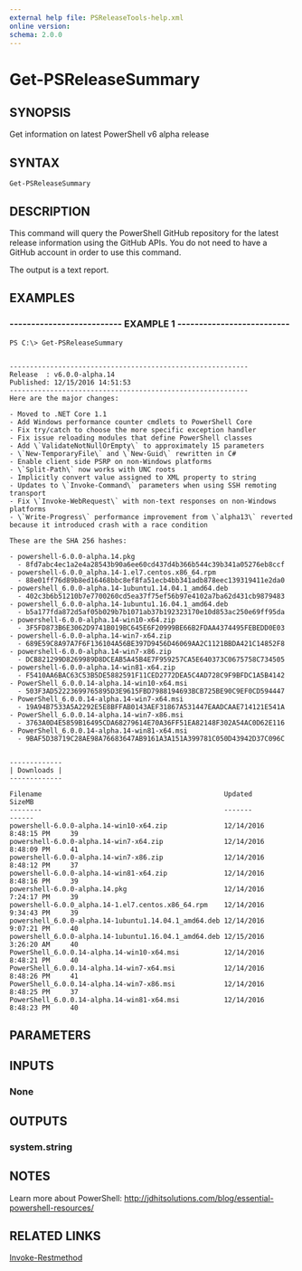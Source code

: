 ```yaml
---
external help file: PSReleaseTools-help.xml
online version: 
schema: 2.0.0
---
```


# Get-PSReleaseSummary

## SYNOPSIS
Get information on latest PowerShell v6 alpha release

## SYNTAX

```
Get-PSReleaseSummary
```

## DESCRIPTION
This command will query the PowerShell GitHub repository for the latest release information using the GitHub APIs. You do not need to have a GitHub account in order to use this command.

The output is a text report.
## EXAMPLES

### -------------------------- EXAMPLE 1 --------------------------
```
PS C:\> Get-PSReleaseSummary


-----------------------------------------------------------
Release  : v6.0.0-alpha.14
Published: 12/15/2016 14:51:53 
-----------------------------------------------------------
Here are the major changes:

- Moved to .NET Core 1.1
- Add Windows performance counter cmdlets to PowerShell Core
- Fix try/catch to choose the more specific exception handler
- Fix issue reloading modules that define PowerShell classes
- Add \`ValidateNotNullOrEmpty\` to approximately 15 parameters
- \`New-TemporaryFile\` and \`New-Guid\` rewritten in C#
- Enable client side PSRP on non-Windows platforms
- \`Split-Path\` now works with UNC roots
- Implicitly convert value assigned to XML property to string
- Updates to \`Invoke-Command\` parameters when using SSH remoting transport
- Fix \`Invoke-WebRequest\` with non-text responses on non-Windows platforms
- \`Write-Progress\` performance improvement from \`alpha13\` reverted because it introduced crash with a race condition

These are the SHA 256 hashes:

- powershell-6.0.0-alpha.14.pkg
  - 8fd7abc4ec1a2e4a28543b90a6ee60cd437d4b366b544c39b341a05276eb8ccf
- powershell-6.0.0_alpha.14-1.el7.centos.x86_64.rpm
  - 88e01ff76d89b8ed16468bbc8ef8fa51ecb4bb341adb878eec139319411e2da0
- powershell_6.0.0-alpha.14-1ubuntu1.14.04.1_amd64.deb
  - 402c3b6b51210b7e7700260cd5ea37f75ef56b97e4102a7ba62d431cb9879483
- powershell_6.0.0-alpha.14-1ubuntu1.16.04.1_amd64.deb
  - b5a177fda872d5af05b029b7b1071ab37b192323170e10d853ac250e69ff95da
- powershell-6.0.0-alpha.14-win10-x64.zip
  - 3F5FD873B6E3062D9741B019BC645E6F20999BE66B2FDAA4374495FEBEDD0E03
- powershell-6.0.0-alpha.14-win7-x64.zip
  - 689E59C8A97A7F6F136104A56BE397D9456D46069AA2C1121BBDA421C14852F8
- powershell-6.0.0-alpha.14-win7-x86.zip
  - DCB821299D8269989D8DCEAB5A45B4E7F959257CA5E640373C0675758C734505
- powershell-6.0.0-alpha.14-win81-x64.zip
  - F5410AA6BAC63C53B5DE5882591F11CED2772DEA5C4AD728C9F9BFDC1A5B4142
- PowerShell_6.0.0.14-alpha.14-win10-x64.msi
  - 503F3AD52223699765895D3E9615FBD7988194693BCB725BE90C9EF0CD594447
- PowerShell_6.0.0.14-alpha.14-win7-x64.msi
  - 19A94B7533A5A2292E5E8BFFAB0143AEF31867A531447EAADCAAE714121E541A
- PowerShell_6.0.0.14-alpha.14-win7-x86.msi
  - 3763A0D4E5859B16495CDA68279614E70A36FF51EA82148F302A54AC0D62E116
- PowerShell_6.0.0.14-alpha.14-win81-x64.msi
  - 9BAF5D38719C28AE98A76683647AB9161A3A151A399781C050D43942D37C096C


-------------
| Downloads |
-------------

Filename                                             Updated               SizeMB
--------                                             -------               ------
powershell-6.0.0-alpha.14-win10-x64.zip              12/14/2016 8:48:15 PM     39
powershell-6.0.0-alpha.14-win7-x64.zip               12/14/2016 8:48:09 PM     41
powershell-6.0.0-alpha.14-win7-x86.zip               12/14/2016 8:48:12 PM     37
powershell-6.0.0-alpha.14-win81-x64.zip              12/14/2016 8:48:16 PM     39
powershell-6.0.0-alpha.14.pkg                        12/14/2016 7:24:17 PM     39
powershell-6.0.0_alpha.14-1.el7.centos.x86_64.rpm    12/14/2016 9:34:43 PM     39
powershell_6.0.0-alpha.14-1ubuntu1.14.04.1_amd64.deb 12/14/2016 9:07:21 PM     40
powershell_6.0.0-alpha.14-1ubuntu1.16.04.1_amd64.deb 12/15/2016 3:26:20 AM     40
PowerShell_6.0.0.14-alpha.14-win10-x64.msi           12/14/2016 8:48:21 PM     40
PowerShell_6.0.0.14-alpha.14-win7-x64.msi            12/14/2016 8:48:26 PM     41
PowerShell_6.0.0.14-alpha.14-win7-x86.msi            12/14/2016 8:48:25 PM     37
PowerShell_6.0.0.14-alpha.14-win81-x64.msi           12/14/2016 8:48:23 PM     40
```

## PARAMETERS

## INPUTS
### None

## OUTPUTS
### system.string

## NOTES
Learn more about PowerShell:
http://jdhitsolutions.com/blog/essential-powershell-resources/

## RELATED LINKS
[Invoke-Restmethod]()
